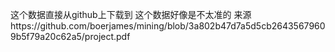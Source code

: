 这个数据直接从github上下载到
这个数据好像是不太准的
来源https://github.com/boerjames/mining/blob/3a802b47d7a5d5cb26435679609b5f79a20c62a5/project.pdf